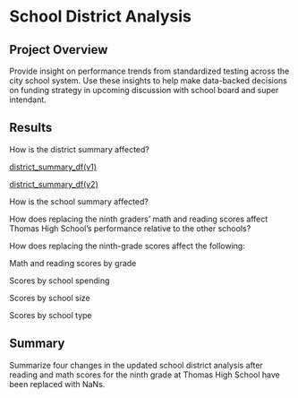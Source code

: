 # School District Analysis

## Project Overview

Provide insight on performance trends from standardized testing across the city school system. Use these insights to help make data-backed decisions on funding strategy in upcoming discussion with school board and super intendant.

## Results
How is the district summary affected?

[district_summary_df(v1)](https://github.com/krisnagoda/School_District_Analysis/blob/698fc18429a64debdb90dba5e9ed939710aa56d9/Resources/distict_summary_df_v1.png)

[district_summary_df(v2)](https://github.com/krisnagoda/School_District_Analysis/blob/698fc18429a64debdb90dba5e9ed939710aa56d9/Resources/distict_summary_df_v2%20(THS%209th%20NaN).png)

How is the school summary affected?

How does replacing the ninth graders’ math and reading scores affect Thomas High School’s performance relative to the other schools?

How does replacing the ninth-grade scores affect the following:

  Math and reading scores by grade

  Scores by school spending
  
  Scores by school size
  
  Scores by school type

## Summary

Summarize four changes in the updated school district analysis after reading and math scores for the ninth grade at Thomas High School have been replaced with NaNs.
